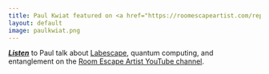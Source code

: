 ```yaml
---
title: Paul Kwiat featured on <a href="https://roomescapeartist.com/repod-episodes/"> <em> REPOD</em></a>
layout: default
image: paulkwiat.png
---
```

[<em><strong>Listen</strong></em>](https://youtu.be/XaOjpk5BF_Y?si=-j4O_TgRy7CqHUo2) to Paul talk about [Labescape](https://labescape.org/), quantum computing, and entanglement on the [Room Escape Artist YouTube channel](https://www.youtube.com/@roomescapeartist).